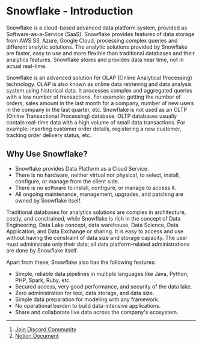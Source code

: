# Snowflake - Introduction

Snowflake is a cloud-based advanced data platform system, provided as Software-as-a-Service (SaaS). Snowflake provides features of data storage from AWS S3, Azure, Google Cloud, processing complex queries and different analytic solutions. The analytic solutions provided by Snowflake are faster, easy to use and more flexible than traditional databases and their analytics features. Snowflake stores and provides data near time, not in actual real-time.

Snowflake is an advanced solution for OLAP (Online Analytical Processing) technology. OLAP is also known as online data retrieving and data analysis system using historical data. It processes complex and aggregated queries with a low number of transactions. For example: getting the number of orders, sales amount in the last month for a company, number of new users in the company in the last quarter, etc. Snowflake is not used as an OLTP (Online Transactional Processing) database. OLTP databases usually contain real-time data with a high volume of small data transactions. For example: inserting customer order details, registering a new customer, tracking order delivery status, etc.

## Why Use Snowflake?

- Snowflake provides Data Platform as a Cloud Service.
- There is no hardware, neither virtual nor physical, to select, install, configure, or manage from the client side.
- There is no software to install, configure, or manage to access it.
- All ongoing maintenance, management, upgrades, and patching are owned by Snowflake itself.

Traditional databases for analytics solutions are complex in architecture, costly, and constrained, while Snowflake is rich in the concept of Data Engineering, Data Lake concept, data warehouse, Data Science, Data Application, and Data Exchange or sharing. It is easy to access and use without having the constraint of data size and storage capacity. The user must administrate only their data; all data platform-related administrations are done by Snowflake itself.

Apart from these, Snowflake also has the following features:

- Simple, reliable data pipelines in multiple languages like Java, Python, PHP, Spark, Ruby, etc.
- Secured access, very good performance, and security of the data lake.
- Zero administration for tool, data storage, and data size.
- Simple data preparation for modeling with any framework.
- No operational burden to build data-intensive applications.
- Share and collaborate live data across the company's ecosystem.

---


1. [Join Discord Community](https://discord.gg/9DEre6Uu8c)  
2. [Notion Document](https://datawithdarshil.notion.site/Data-Warehouse-with-SnowflakeDB-b8906196be894bbb857511d591ba9f49?pvs=4)
